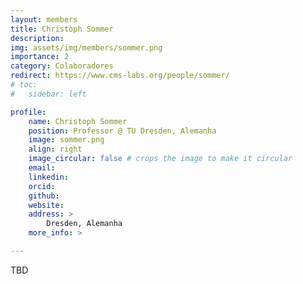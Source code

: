 ```yaml
---
layout: members
title: Christoph Sommer
description: 
img: assets/img/members/sommer.png
importance: 2
category: Colaboradores
redirect: https://www.cms-labs.org/people/sommer/
# toc:
#   sidebar: left

profile:
    name: Christoph Sommer
    position: Professor @ TU Dresden, Alemanha
    image: sommer.png
    align: right
    image_circular: false # crops the image to make it circular
    email: 
    linkedin: 
    orcid: 
    github: 
    website:
    address: >
        Dresden, Alemanha
    more_info: >

---
```


TBD